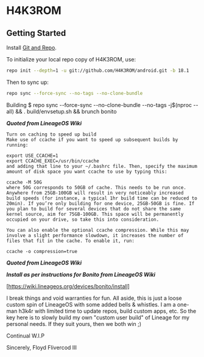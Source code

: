 H4K3ROM
===========

Getting Started
---------------

Install [Git and Repo](http://source.android.com/source/using-repo.html).

To initialize your local repo copy of H4K3ROM, use:

```bash
repo init --depth=1 -u git://github.com/H4K3ROM/android.git -b 18.1
```
Then to sync up:
```bash
repo sync --force-sync --no-tags --no-clone-bundle
```
Building
$ repo sync --force-sync --no-clone-bundle --no-tags -j$(nproc --all) && . build/envsetup.sh && brunch bonito

***Quoted from LineageOS Wiki***
```
Turn on caching to speed up build
Make use of ccache if you want to speed up subsequent builds by running:

export USE_CCACHE=1
export CCACHE_EXEC=/usr/bin/ccache
and adding that line to your ~/.bashrc file. Then, specify the maximum amount of disk space you want ccache to use by typing this:

ccache -M 50G
where 50G corresponds to 50GB of cache. This needs to be run once. Anywhere from 25GB-100GB will result in very noticeably increased build speeds (for instance, a typical 1hr build time can be reduced to 20min). If you’re only building for one device, 25GB-50GB is fine. If you plan to build for several devices that do not share the same kernel source, aim for 75GB-100GB. This space will be permanently occupied on your drive, so take this into consideration.

You can also enable the optional ccache compression. While this may involve a slight performance slowdown, it increases the number of files that fit in the cache. To enable it, run:

ccache -o compression=true
```
***Quoted from LineageOS Wiki***

***Install as per instructions for Bonito from LineageOS Wiki***

[https://wiki.lineageos.org/devices/bonito/install] 


I break things and void warranties for fun. All aside, this is just a loose custom spin of LineageOS with some added bells & whistles. I am a one-man h3k4r with limited time to update repos, build custom apps, etc. So the key here is to slowly build my own "custom user build" of Lineage for my personal needs. If they suit yours, then we both win ;)

Continual W.I.P

Sincerely,
Floyd Flivercod III
